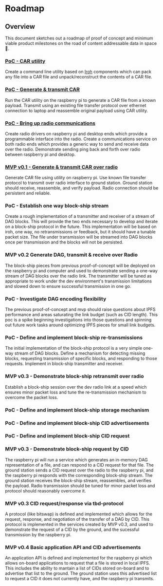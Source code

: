# Roadmap

## Overview

This document sketches out a roadmap of proof of concept and minimum viable product milestones on the road of content addressable data in space 🚀. 

### [PoC - CAR utility](https://github.com/ipfs-shipyard/space/issues/2)

Create a command line utility based on [Iroh](https://github.com/n0-computer/iroh) components which can pack any file into a CAR file and unpack/reconstruct the contents of a CAR file.

### [PoC - Generate & transmit CAR](https://github.com/ipfs-shipyard/space/issues/3)

Run the CAR utility on the raspberry pi to generate a CAR file from a known payload. Transmit using an existing file transfer protocol over ethernet connection to laptop and reassemble original payload using CAR utility.

### [PoC - Bring up radio communications](https://github.com/ipfs-shipyard/space/issues/4)

Create radio drivers on raspberry pi and desktop ends which provide a programmable interface into the radio. Create a communications service on both radio ends which provides a generic way to send and receive data over the radio. Demonstrate sending ping back and forth over radio between raspberry pi and desktop.

### [MVP v0.1 - Generate & transmit CAR over radio](https://github.com/ipfs-shipyard/space/issues/5)

Generate CAR file using utility on raspberry pi. Use known file transfer protocol to transmit over radio interface to ground station. Ground station should receive, reassemble, and verify payload. Radio connection should be persistent and reliable.

### PoC - Establish one way block-ship stream

Create a rough implementation of a transmitter and receiver of a stream of DAG blocks. This will provide the two ends necessary to develop and iterate on a block-ship protocol in the future. This implementation will be based on iroh, one way, no retransmissions or feedback, but it should have a tunable packet size. The file under transmission will be streamed into DAG blocks once per transmission and the blocks will not be persisted.

### MVP v0.2 Generate DAG, transmit & receive over Radio

The block-ship pieces from previous proof-of-concept will be deployed on the raspberry pi and computer and used to demonstrate sending a one-way stream of DAG blocks over the radio link. The transmitter will be tuned as appropriate to work under the dev environment's transmission limitations and slowed down to ensure successful transmission in one go.

### PoC - Investigate DAG encoding flexibility

The previous proof-of-concept and mvp should raise questions about IPFS performance and areas saturating the link budget (such as CID length). This poc is a spike beginning investigations into those questions and spinning out future work tasks around optimizing IPFS pieces for small link budgets.

### PoC - Define and implement block-ship re-transmissions

The initial implementation of the block-ship protocol is a very simple one-way stream of DAG blocks. Define a mechanism for detecting missing blocks, requesting transmission of specific blocks, and responding to those requests. Implement in block-ship transmitter and receiver.

### MVP v0.3 - Demonstrate block-ship retransmit over radio

Establish a block-ship session over the dev radio link at a speed which ensures minor packet loss and tune the re-transmission mechanism to overcome the packet loss.

### PoC - Define and implement block-ship storage mechanism

### PoC - Define and implement block-ship CID advertisements

### PoC - Define and implement block-ship CID request

### MVP v0.3 - Demonstrate block-ship request by CID

The raspberry pi will run a service which generates an in-memory DAG representation of a file, and can respond to a CID request for that file. The ground station sends a CID request over the radio to the raspberry pi, and the raspberry pi responds with the corresponding block-ship stream. The ground station receives the block-ship stream, reassembles, and verifies the payload. Radio transmission should be tuned for minor packet loss and protocol should reasonably overcome it.

### MVP v0.3 CID request/response via tbd-protocol

A protocol (like bitswap) is defined and implemented which allows for the request, response, and negotiation of the transfer of a DAG by CID. This protocol is implemented in the services created by MVP v0.3, and used to demonstrate the request of a CID by the ground, and the sucessful transmission by the raspberry pi.

### MVP v0.4 Basic application API and CID advertisements

An application API is defined and implemented for the raspberry pi which allows on-board applications to request that a file is stored in local IPFS. This includes the ability to mantain a list of CIDs stored on-board and to advertise that list to the ground. The ground station uses this advertised list to request a CID it does not currently have, and the raspberry pi transmits.